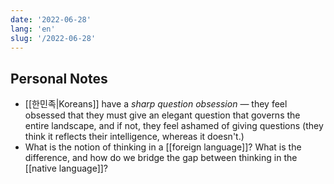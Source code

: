 ```yaml
---
date: '2022-06-28'
lang: 'en'
slug: '/2022-06-28'
---
```


## Personal Notes

- [[한민족|Koreans]] have a _sharp question obsession_ — they feel obsessed that they must give an elegant question that governs the entire landscape, and if not, they feel ashamed of giving questions (they think it reflects their intelligence, whereas it doesn't.)
- What is the notion of thinking in a [[foreign language]]? What is the difference, and how do we bridge the gap between thinking in the [[native language]]?
